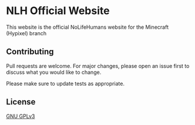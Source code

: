# NLH Official Website

This website is the official NoLifeHumans website for the Minecraft (Hypixel) branch

## Contributing
Pull requests are welcome. For major changes, please open an issue first to discuss what you would like to change.

Please make sure to update tests as appropriate.

## License
[GNU GPLv3 ](https://choosealicense.com/licenses/gpl-3.0/)
